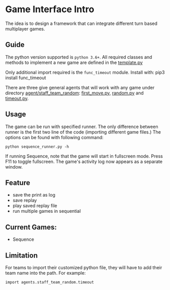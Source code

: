# Game Interface Intro

The idea is to design a framework that can integrate different turn based multiplayer games.

## Guide

The python version supported is `python 3.6+`.
All required classes and methods to implement a new game are defined in the [template.py](template.py)

Only additional import required is the `func_timeout` module. Install with: pip3 install func_timeout

There are three give general agents that will work with any game under directory [agent/staff_team_random](agents/staff_team_random): [first_move.py](agents/staff_team_random/first_move.py), [random.py](agents/staff_team_random/random.py) and [timeout.py](agents/staff_team_random/timeout.py).


## Usage
The game can be run with specified runner. The only difference between runner is the first two line of the code (importing different game files.) The options can be found with following command:
```
python sequence_runner.py -h
```

If running Sequence, note that the game will start in fullscreen mode. Press F11 to toggle fullscreen. The game's activity log now appears as a separate window.

## Feature
- save the print as log
- save replay
- play saved replay file
- run multiple games in sequential


## Current Games:
- Sequence


## Limitation
For teams to import their customized python file, they will have to add their team name into the path. For example:
```
import agents.staff_team_random.timeout
```
